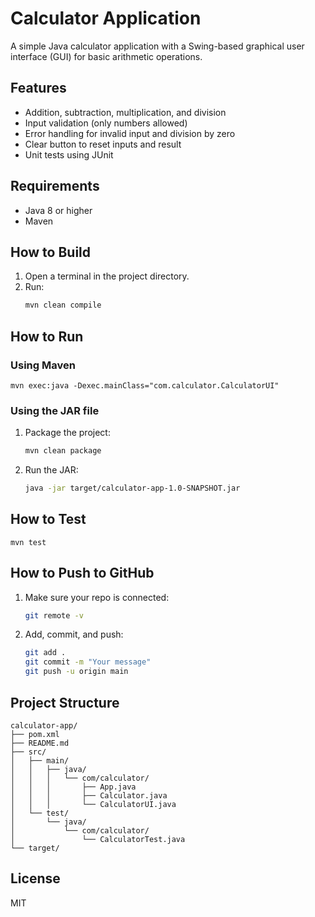 # Calculator Application

A simple Java calculator application with a Swing-based graphical user interface (GUI) for basic arithmetic operations.

## Features
- Addition, subtraction, multiplication, and division
- Input validation (only numbers allowed)
- Error handling for invalid input and division by zero
- Clear button to reset inputs and result
- Unit tests using JUnit

## Requirements
- Java 8 or higher
- Maven

## How to Build

1. Open a terminal in the project directory.
2. Run:
   ```sh
   mvn clean compile
   ```

## How to Run

### Using Maven
```
mvn exec:java -Dexec.mainClass="com.calculator.CalculatorUI"
```

### Using the JAR file
1. Package the project:
   ```sh
   mvn clean package
   ```
2. Run the JAR:
   ```sh
   java -jar target/calculator-app-1.0-SNAPSHOT.jar
   ```

## How to Test
```
mvn test
```

## How to Push to GitHub
1. Make sure your repo is connected:
   ```sh
   git remote -v
   ```
2. Add, commit, and push:
   ```sh
   git add .
   git commit -m "Your message"
   git push -u origin main
   ```

## Project Structure
```
calculator-app/
├── pom.xml
├── README.md
├── src/
│   ├── main/
│   │   ├── java/
│   │   │   └── com/calculator/
│   │   │       ├── App.java
│   │   │       ├── Calculator.java
│   │   │       └── CalculatorUI.java
│   └── test/
│       └── java/
│           └── com/calculator/
│               └── CalculatorTest.java
└── target/
```

## License
MIT

